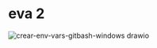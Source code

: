 # eva 2

![crear-env-vars-gitbash-windows drawio](https://github.com/user-attachments/assets/08a5100a-08b4-404f-8a6a-b0c342caf86d)

